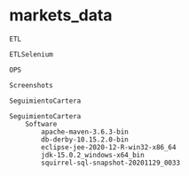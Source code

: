 # markets_data

	ETL
	
	ETLSelenium
	
	OPS
	
	Screenshots
	
	SeguimientoCartera
	
	SeguimientoCartera
		Software
			apache-maven-3.6.3-bin
			db-derby-10.15.2.0-bin
			eclipse-jee-2020-12-R-win32-x86_64
			jdk-15.0.2_windows-x64_bin
			squirrel-sql-snapshot-20201129_0033